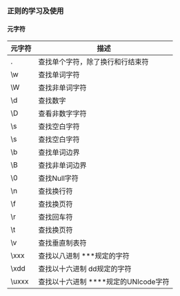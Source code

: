 ###  正则的学习及使用

#### 元字符

|  元字符 | 描述                           |
| --  |  --|
|  .      | 查找单个字符，除了换行和行结束符 |
| \w |  查找单词字符 |
| \W |  查找非单词字符 |
| \d |  查找数字 |
| \D |  查看非数字字符 |
| \s |  查找空白字符 |
| \s |  查找空白字符 |
| \b |  查找单词边界 |
| \B |  查找非单词边界 |
| \0 |  查找Null字符 |
| \n | 查找换行符|
| \f  | 查找换页符|
| \r | 查找回车符|
| \t | 查找换页符|
| \v | 查找垂直制表符|
| \xxx | 查找以八进制 ***规定的字符|
| \xdd | 查找以十六进制 dd规定的字符|
| \uxxx | 查找以十六进制 ****规定的UNIcode字符


